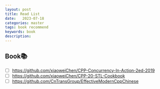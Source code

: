 ```yaml
---
layout: post
title: Read List
date:   2023-07-18
categories: master
tags: book recommend
keywords: book
description: 
---
```


## Book📚

- [ ] https://github.com/xiaoweiChen/CPP-Concurrency-In-Action-2ed-2019
- [ ] https://github.com/xiaoweiChen/CPP-20-STL-Cookbook
- [ ] https://github.com/CnTransGroup/EffectiveModernCppChinese